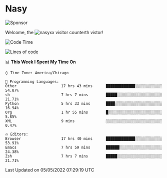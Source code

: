 # Nasy

<!--
<p align="center">
<img height="200" src="https://github-readme-stats.vercel.app/api?username=nasyxx&count_private=true&show_icons=true&theme=dracula&include_all_commits=true"/>
<img height="200" src="https://github-readme-stats.vercel.app/api/top-langs/?username=nasyxx&theme=dracula&hide=html,jupyter+notebook&count_private=true&show_icons=true"/>
</p>

  
----------------
-->

![Sponsor](https://img.shields.io/static/v1.svg?label=Sponsor&message=%E2%9D%A4&logo=GitHub&style=flat&color=pink)
 
Welcome, the ![nasyxx visitor counter](https://count.getloli.com/get/@nasyxx?theme=rule34)th vistor!
 
<!--START_SECTION:waka-->
![Code Time](http://img.shields.io/badge/Code%20Time-2%2C318%20hrs%203%20mins-blue)

![Lines of code](https://img.shields.io/badge/From%20Hello%20World%20I%27ve%20Written-5%20Million%20lines%20of%20code-blue)

📊 **This Week I Spent My Time On** 

```text
⌚︎ Time Zone: America/Chicago

💬 Programming Languages: 
Other                    17 hrs 43 mins      █████████████░░░░░░░░░░░░   54.07% 
sh                       7 hrs 7 mins        █████░░░░░░░░░░░░░░░░░░░░   21.71% 
Python                   5 hrs 33 mins       ████░░░░░░░░░░░░░░░░░░░░░   16.94% 
Org                      1 hr 55 mins        █░░░░░░░░░░░░░░░░░░░░░░░░   5.85% 
XML                      9 mins              ░░░░░░░░░░░░░░░░░░░░░░░░░   0.47%

🔥 Editors: 
Browser                  17 hrs 40 mins      █████████████░░░░░░░░░░░░   53.91% 
Emacs                    7 hrs 59 mins       ██████░░░░░░░░░░░░░░░░░░░   24.38% 
Zsh                      7 hrs 7 mins        █████░░░░░░░░░░░░░░░░░░░░   21.71%

```


 Last Updated on 05/05/2022 07:29:19 UTC
<!--END_SECTION:waka-->

<!-- ![visitors](https://visitor-badge.laobi.icu/badge?page_id=nasyxx.nasyxx) -->
